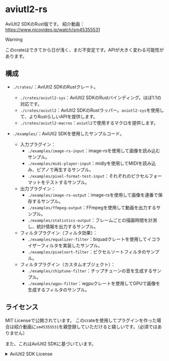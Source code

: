 # aviutl2-rs

AviUtl2 SDKのRust版です。
紹介動画：<https://www.nicovideo.jp/watch/sm45355531>

> [!WARNING]
> このcrateはできてから日が浅く、まだ不安定です。APIが大きく変わる可能性があります。

## 構成

- `./crates/`：AviUtl2 SDKのRustクレート。
  - `./crates/aviutl2-sys`：AviUtl2 SDKのRustバインディング。ほぼ1:1の対応です。
  - `./crates/aviutl2`：AviUtl2 SDKのRustラッパー。`aviutl2-sys`を使用して、よりRustらしいAPIを提供します。
  - `./crates/aviutl2-macros`：`aviutl2`で使用するマクロを提供します。

- `./examples/`：AviUtl2 SDKを使用したサンプルコード。
  - 入力プラグイン：
    - `./examples/image-rs-input`：image-rsを使用して画像を読み込むサンプル。
    - `./examples/midi-player-input`：midlyを使用してMIDIを読み込み、ピアノで再生するサンプル。
    - `./examples/pixel-format-test-input`：それぞれのピクセルフォーマットをテストするサンプル。
  - 出力プラグイン：
    - `./examples/image-rs-output`：image-rsを使用して画像を連番で保存するサンプル。
    - `./examples/ffmpeg-output`：FFmpegを使用して動画を出力するサンプル。
    - `./examples/statistics-output`：フレームごとの描画時間を計測し、統計情報を出力するサンプル。
  - フィルタプラグイン（フィルタ効果）：
    - `./examples/equalizer-filter`：biquadクレートを使用してイコライザーフィルタを実装したサンプル。
    - `./examples/pixelsort-filter`：ピクセルソートフィルタのサンプル。
  - フィルタプラグイン（カスタムオブジェクト）：
    - `./examples/chiptune-filter`：チップチューンの音を生成するサンプル。
    - `./examples/wgpu-filter`：wgpuクレートを使用してGPUで画像を生成するフィルタのサンプル。

## ライセンス

MIT Licenseで公開されています。
このcrateを使用してプラグインを作った場合は紹介動画に`sm45355531`を親登録していただけると嬉しいです。（必須ではありません）

また、これはAviUtl2 SDKに基づいています。

<details>
<summary>AviUtl2 SDK License</summary>

```
---------------------------------
AviUtl ExEdit2 Plugin SDK License
---------------------------------

The MIT License

Copyright (c) 2025 Kenkun

Permission is hereby granted, free of charge, to any person obtaining a copy
of this software and associated documentation files (the "Software"), to deal
in the Software without restriction, including without limitation the rights
to use, copy, modify, merge, publish, distribute, sublicense, and/or sell
copies of the Software, and to permit persons to whom the Software is
furnished to do so, subject to the following conditions:

The above copyright notice and this permission notice shall be included in
all copies or substantial portions of the Software.

THE SOFTWARE IS PROVIDED "AS IS", WITHOUT WARRANTY OF ANY KIND, EXPRESS OR
IMPLIED, INCLUDING BUT NOT LIMITED TO THE WARRANTIES OF MERCHANTABILITY,
FITNESS FOR A PARTICULAR PURPOSE AND NONINFRINGEMENT. IN NO EVENT SHALL THE
AUTHORS OR COPYRIGHT HOLDERS BE LIABLE FOR ANY CLAIM, DAMAGES OR OTHER
LIABILITY, WHETHER IN AN ACTION OF CONTRACT, TORT OR OTHERWISE, ARISING FROM,
OUT OF OR IN CONNECTION WITH THE SOFTWARE OR THE USE OR OTHER DEALINGS IN
THE SOFTWARE.
```

</details>
